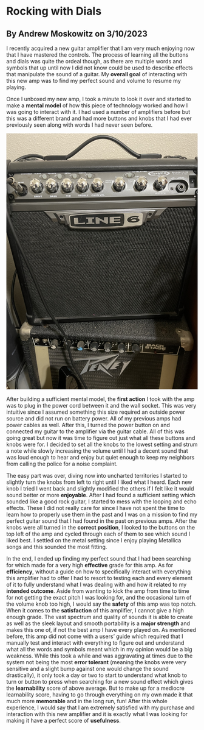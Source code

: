 # Rocking with Dials

## By Andrew Moskowitz on 3/10/2023

I recently acquired a new guitar amplifier that I am very much enjoying now that I have mastered the controls. The process of learning all the buttons and dials was quite the ordeal though, as there are multiple words and symbols that up until now I did not know could be used to describe effects that manipulate the sound of a guitar. My **overall goal** of interacting with this new amp was to find my perfect sound and volume to resume my playing. 

Once I unboxed my new amp, I took a minute to look it over and started to make a **mental model** of how this piece of technology worked and how I was going to interact with it. I had used a number of amplifiers before but this was a different brand and had more buttons and knobs that I had ever previously seen along with words I had never seen before. 

![](Face_Of_Amp.jpg)

After building a sufficient mental model, the **first action** I took with the amp was to plug in the power cord between it and the wall socket. This was very intuitive since I assumed something this size required an outside power source and did not run on battery power. All of my previous amps had power cables as well. After this, I turned the power button on and connected my guitar to the amplifier via the guitar cable. All of this was going great but now it was time to figure out just what all these buttons and knobs were for. I decided to set all the knobs to the lowest setting and strum a note while slowly increasing the volume until I had a decent sound that was loud enough to hear and enjoy but quiet enough to keep my neighbors from calling the police for a noise complaint. 

The easy part was over, diving now into uncharted territories I started to slightly turn the knobs from left to right until I liked what I heard. Each new knob I tried I went back and slightly modified the others if I felt like it would sound better or more **enjoyable**. After I had found a sufficient setting which sounded like a good rock guitar, I started to mess with the looping and echo effects. These I did not really care for since I have not spent the time to learn how to properly use them in the past and I was on a mission to find my perfect guitar sound that I had found in the past on previous amps. After the knobs were all turned in the **correct position**, I looked to the buttons on the top left of the amp and cycled through each of them to see which sound I liked best. I settled on the metal setting since I enjoy playing Metallica songs and this sounded the most fitting.

In the end, I ended up finding my perfect sound that I had been searching for which made for a very high **effective** grade for this amp. As for **efficiency**, without a guide on how to specifically interact with everything this amplifier had to offer I had to resort to testing each and every element of it to fully understand what I was dealing with and how it related to my **intended outcome**. Aside from wanting to kick the amp from time to time for not getting the exact pitch I was looking for, and the occasional turn of the volume knob too high, I would say the **safety** of this amp was top notch. When it comes to the **satisfaction** of this amplifier, I cannot give a high enough grade. The vast spectrum and quality of sounds it is able to create as well as the sleek layout and smooth portability is a **major strength** and makes this one of, if not the best amp I have every played on. As mentioned before, this amp did not come with a users’ guide which required that I manually test and interact with everything to figure out and understand what all the words and symbols meant which in my opinion would be a big weakness. While this took a while and was aggravating at times due to the system not being the most **error tolerant** (meaning the knobs were very sensitive and a slight bump against one would change the sound drastically), it only took a day or two to start to understand what knob to turn or button to press when searching for a new sound effect which gives the **learnability** score of above average. But to make up for a mediocre learnability score, having to go through everything on my own made it that much more **memorable** and in the long run, fun! After this whole experience, I would say that I am extremely satisfied with my purchase and interaction with this new amplifier and it is exactly what I was looking for making it have a perfect score of **usefulness**. 

